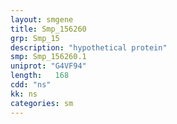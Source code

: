```yaml
---
layout: smgene
title: Smp_156260
grp: Smp_15
description: "hypothetical protein"
smp: Smp_156260.1
uniprot: "G4VF94"
length:   168
cdd: "ns"
kk: ns
categories: sm
---
```

